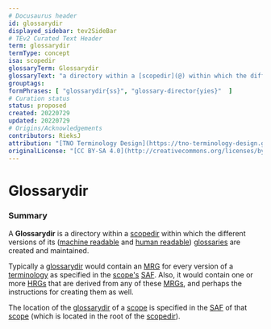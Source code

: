 ```yaml
---
# Docusaurus header
id: glossarydir
displayed_sidebar: tev2SideBar
# TEv2 Curated Text Header
term: glossarydir
termType: concept
isa: scopedir
glossaryTerm: Glossarydir
glossaryText: "a directory within a [scopedir](@) within which the different versions of its ([machine readable](mrg@) and [human readable](hrg@)) [glossaries](@) are created and maintained."
grouptags:
formPhrases: [ "glossarydir{ss}", "glossary-director{yies}"  ]
# Curation status
status: proposed
created: 20220729
updated: 20220729
# Origins/Acknowledgements
contributors: RieksJ
attribution: "[TNO Terminology Design](https://tno-terminology-design.github.io/tev2-specifications/docs)"
originalLicense: "[CC BY-SA 4.0](http://creativecommons.org/licenses/by-sa/4.0/?ref=chooser-v1)"
---
```


# Glossarydir

### Summary
A **Glossarydir** is a directory within a [scopedir](@) within which the different versions of its ([machine readable](mrg@) and [human readable](hrg@)) [glossaries](@) are created and maintained.

Typically a [glossarydir](@) would contain an [MRG](@) for every version of a [terminology](@) as specified in the [scope's](@) [SAF](@). Also, it would contain one or more [HRGs](@) that are derived from any of these [MRGs](@), and perhaps the instructions for creating them as well.

The location of the [glossarydir](@) of a [scope](@) is specified in the [SAF](@) of that [scope](@) (which is located in the root of the [scopedir](@)).
